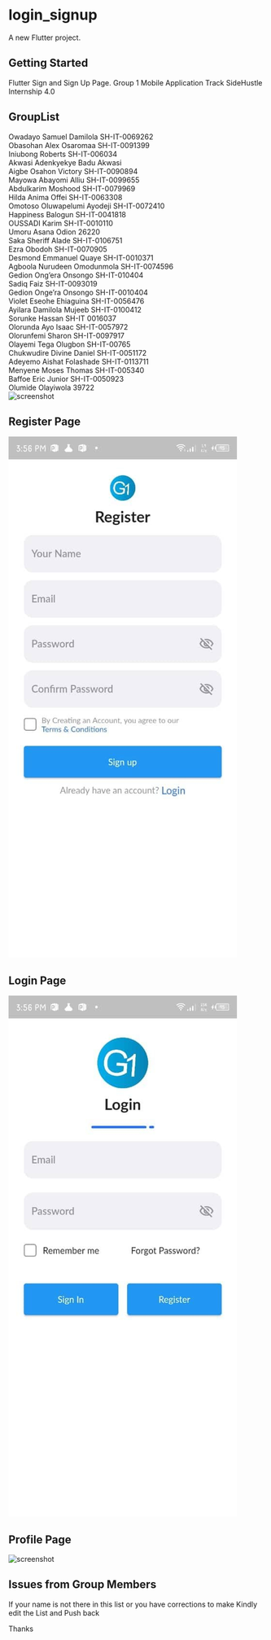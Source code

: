 # login_signup

A new Flutter project.

## Getting Started

Flutter Sign and Sign Up Page.
Group 1 Mobile Application Track 
SideHustle Internship 4.0
## GroupList
Owadayo Samuel Damilola  SH-IT-0069262  
Obasohan Alex Osaromaa  SH-IT-0091399  
Iniubong Roberts  SH-IT-006034  
Akwasi Adenkyekye Badu  Akwasi   
Aigbe Osahon Victory  SH-IT-0090894  
Mayowa Abayomi Alliu  SH-IT-0099655  
Abdulkarim Moshood  SH-IT-0079969  
Hilda Anima Offei  SH-IT-0063308  
Omotoso Oluwapelumi Ayodeji  SH-IT-0072410  
Happiness Balogun  SH-IT-0041818  
OUSSADI Karim  SH-IT-0010110  
Umoru Asana Odion  26220  
Saka Sheriff Alade  SH-IT-0106751  
Ezra Obodoh  SH-IT-0070905  
Desmond Emmanuel Quaye  SH-IT-0010371  
Agboola Nurudeen Omodunmola  SH-IT-0074596  
Gedion Ong’era Onsongo  SH-IT-010404  
Sadiq Faiz  SH-IT-0093019  
Gedion Onge’ra Onsongo  SH-IT-0010404  
Violet Eseohe Ehiaguina   SH-IT-0056476  
Ayilara Damilola Mujeeb  SH-IT-0100412  
Sorunke  Hassan  SH-IT 0016037  
Olorunda Ayo Isaac  SH-IT-0057972  
Olorunfemi Sharon   SH-IT-0097917  
Olayemi Tega Olugbon   SH-IT-00765  
Chukwudire Divine Daniel   SH-IT-0051172  
Adeyemo Aishat Folashade   SH-IT-0113711  
Menyene Moses Thomas  SH-IT-005340  
Baffoe Eric Junior  SH-IT-0050923  
Olumide Olayiwola   39722  
<img src="Group List.png" alt="screenshot">

## Register Page
<img src="Register_page.jpg" alt="screenshot">

## Login Page
<img src="Login_page.jpg" alt="screenshot">

## Profile Page
<img src="Register_page.png" alt="screenshot">


## Issues from Group Members

If your name is not there in this list or you have corrections to make
Kindly edit the List and Push back

Thanks